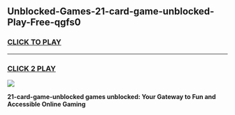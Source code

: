 
## Unblocked-Games-21-card-game-unblocked-Play-Free-qgfs0
<h3>
<a href="https://premium76.site?title=21-card-game-unblocked&ref=23A">CLICK TO PLAY</a></h3>
<hr>

<h3>
<a href="https://premium76.site?title=21-card-game-unblocked&ref=23A">CLICK 2 PLAY</a>
  
</h3>

<a href="https://premium76.site?title=21-card-game-unblocked&ref=23A"><img src="https://clearcache.store/games.png"></a>


**21-card-game-unblocked games unblocked: Your Gateway to Fun and Accessible Online Gaming**

